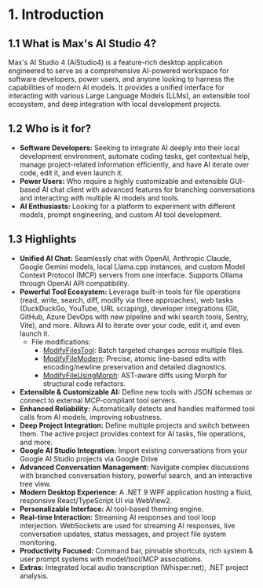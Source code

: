 ﻿# 1. Introduction

## 1.1 What is Max's AI Studio 4?
Max's AI Studio 4 (AiStudio4) is a feature-rich desktop application engineered to serve as a comprehensive AI-powered workspace for software developers, power users, and anyone looking to harness the capabilities of modern AI models. It provides a unified interface for interacting with various Large Language Models (LLMs), an extensible tool ecosystem, and deep integration with local development projects.

## 1.2 Who is it for?
*   **Software Developers:** Seeking to integrate AI deeply into their local development environment, automate coding tasks, get contextual help, manage project-related information efficiently, and have AI iterate over code, edit it, and even launch it.
*   **Power Users:** Who require a highly customizable and extensible GUI-based AI chat client with advanced features for branching conversations and interacting with multiple AI models and tools.
*   **AI Enthusiasts:** Looking for a platform to experiment with different models, prompt engineering, and custom AI tool development.

## 1.3 Highlights
*   **Unified AI Chat:** Seamlessly chat with OpenAI, Anthropic Claude, Google Gemini models, local Llama.cpp instances, and custom Model Context Protocol (MCP) servers from one interface. Supports Ollama through OpenAI API compatibility.
*   **Powerful Tool Ecosystem:** Leverage built-in tools for file operations (read, write, search, diff, modify via three approaches), web tasks (DuckDuckGo, YouTube, URL scraping), developer integrations (Git, GitHub, Azure DevOps with new pipeline and wiki search tools, Sentry, Vite), and more. Allows AI to iterate over your code, edit it, and even launch it.
    -   File modifications:
        -   [ModifyFilesTool](tools/modify-files-tool.md): Batch targeted changes across multiple files.
        -   [ModifyFileModern](tools/modify-file-modern-tool.md): Precise, atomic line-based edits with encoding/newline preservation and detailed diagnostics.
        -   [ModifyFileUsingMorph](tools/modify-file-using-morph.md): AST-aware diffs using Morph for structural code refactors.
*   **Extensible & Customizable AI:** Define new tools with JSON schemas or connect to external MCP-compliant tool servers.
*   **Enhanced Reliability:** Automatically detects and handles malformed tool calls from AI models, improving robustness.
*   **Deep Project Integration:** Define multiple projects and switch between them. The active project provides context for AI tasks, file operations, and more.
*   **Google AI Studio Integration:** Import existing conversations from your Google AI Studio projects via Google Drive
*   **Advanced Conversation Management:** Navigate complex discussions with branched conversation history, powerful search, and an interactive tree view.
*   **Modern Desktop Experience:** A .NET 9 WPF application hosting a fluid, responsive React/TypeScript UI via WebView2.
*   **Personalizable Interface:** AI tool-based theming engine.
*   **Real-time Interaction:** Streaming AI responses and tool loop interjection. WebSockets are used for streaming AI responses, live conversation updates, status messages, and project file system monitoring.
*   **Productivity Focused:** Command bar, pinnable shortcuts, rich system & user prompt systems with model/tool/MCP associations.
*   **Extras:** Integrated local audio transcription (Whisper.net), .NET project analysis.